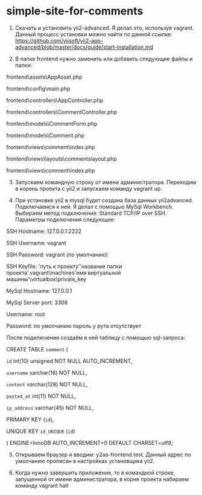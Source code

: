 # simple-site-for-comments
1. Скачать и установить yii2-advanced. Я делал это, используя vagrant. Данный процесс установки можно найти по данной ссылке:
https://github.com/yiisoft/yii2-app-advanced/blob/master/docs/guide/start-installation.md

2. В папке frontend нужно заменить или добавить следующие файлы и папки:

frontend\assets\AppAsset.php

frontend\config\main.php

frontend\controllers\AppController.php

frontend\controllers\CommentController.php

frontend\models\CommentForm.php

frontend\models\Comment.php

frontend\views\comment\index.php

frontend\views\layouts\commentslayout.php

frontend\views\comment\index.php

3. Запускаем командную строку от имени администратора. Переходим в корень проекта с yii2 и запускаем команду vagrant up.

4. При установке yii2 в mysql будет создана база данных yii2advanced. Подключаемся к ней. Я делал с помощью MySql Workbench.
Выбираем метод подключения: Standard TCP/IP over SSH.
Параметры подключения следующие:

SSH Hostname: 127.0.0.1:2222

SSH Username: vagrant

SSH Password: vagrant (по умолчанию)

SSH Keyfile: 'путь к проекту'\'название папки проекта'\.vagrant\machines\'имя виртуальной машины'\virtualbox\private_key

MySql Hostname: 127.0.0.1

MySql Server port: 3306

Username: root

Password: по умолчанию пароль у рута отсутствует

После подключения создаём в ней таблицу с помощью sql-запроса:

CREATE TABLE `comment` (

  `id` int(10) unsigned NOT NULL AUTO_INCREMENT,
  
  `username` varchar(16) NOT NULL,
  
  `content` varchar(128) NOT NULL,
  
  `posted_at` int(11) NOT NULL,
  
  `ip_address` varchar(45) NOT NULL,
  
  PRIMARY KEY (`id`),
  
  UNIQUE KEY `id_UNIQUE` (`id`)
  
) ENGINE=InnoDB AUTO_INCREMENT=0 DEFAULT CHARSET=utf8;


5. Открываем браузер и вводим: y2aa-frontend.test. Данный адрес по умолчанию прописан в настройках установщика yii2.

6. Когда нужно завершить приложение, то в командной строке, запущенной от имени администратора, в корне проекта набираем команду vagrant halt
